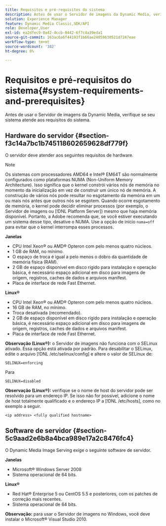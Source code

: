 ```yaml
---
title: Requisitos e pré-requisitos do sistema
description: Antes de usar o Servidor de imagens da Dynamic Media, verifique se seu sistema atende aos requisitos do sistema.
solution: Experience Manager
feature: Dynamic Media Classic,SDK/API
role: Developer,User
exl-id: ea2dfec9-0a42-4ccb-8442-6f7c4a39eda1
source-git-commit: 163ac6a6f44193f1b66ae24059630521d7247eae
workflow-type: tm+mt
source-wordcount: '382'
ht-degree: 0%

---
```


# Requisitos e pré-requisitos do sistema{#system-requirements-and-prerequisites}

Antes de usar o Servidor de imagens da Dynamic Media, verifique se seu sistema atende aos requisitos do sistema.

## Hardware do servidor {#section-f3c14a7bc1b745118602659628df779f}

O servidor deve atender aos seguintes requisitos de hardware.

>[!NOTE]
>
>Os sistemas com processadores AMD64 e Intel® EM64T são normalmente configurados como plataformas NUMA (Non-Uniform Memory Architecture). Isso significa que o kernel constrói vários nós de memória no momento da inicialização em vez de construir um único nó de memória. A construção de vários nós pode resultar no esgotamento da memória em um ou mais nós antes que outros nós se esgotem. Quando ocorre esgotamento de memória, o kernel pode decidir eliminar processos (por exemplo, o Servidor de imagens ou [!DNL Platform Server]) mesmo que haja memória disponível. Portanto, a Adobe recomenda que, se você estiver executando um sistema desse tipo, desative o NUMA. Use a opção de início `numa=off` para evitar que o kernel interrompa esses processos.

**Janelas**

* CPU Intel Xeon® ou AMD® Opteron com pelo menos quatro núcleos.
* 1 GB de RAM, no mínimo.
* O espaço de troca é igual a pelo menos o dobro da quantidade de memória física (RAM).
* 2 GB de espaço disponível em disco rígido para instalação e operação básica, é necessário espaço adicional em disco para imagens de origem, registros, caches de dados e arquivos manifest.
* Placa de interface de rede Fast Ethernet.

**Linux®**

* CPU Intel Xeon® ou AMD® Opteron com pelo menos quatro núcleos.
* 16 GB de RAM, no mínimo.
* Troca desativada (recomendado).
* 2 GB de espaço disponível em disco rígido para instalação e operação básica, é necessário espaço adicional em disco para imagens de origem, registros, caches de dados e arquivos manifest.
* Placa de interface de rede Fast Ethernet.

**Observação (Linux®):** o Servidor de imagens não funciona com o SELinux ativado. Essa opção está ativada por padrão. Para desabilitar o SELinux, edite o arquivo [!DNL /etc/selinux/config] e altere o valor de SELinux de:

`SELINUX=enforcing`

Para

`SELINUX=disabled`

**Observação (Linux®):** verifique se o nome de host do servidor pode ser resolvido para um endereço IP. Se isso não for possível, adicione o nome de host totalmente qualificado e o endereço IP a [!DNL /etc/hosts], como no exemplo a seguir.

`<ip address> <fully qualified hostname>`

## Software de servidor {#section-5c9aad2e6b8a4bca989e17a2c8476fc4}

O Dynamic Media Image Serving exige o seguinte software de servidor.

**Janelas**

* Microsoft® Windows Server 2008
* Sistema operacional de 64 bits.

**Linux®**

* Red Hat® Enterprise 5 ou CentOS 5.5 e posteriores, com os patches de correção mais recentes.
* Sistema operacional de 64 bits.

**Observação:** para usar o Servidor de imagens no Windows, você deve instalar o Microsoft® Visual Studio 2010.
